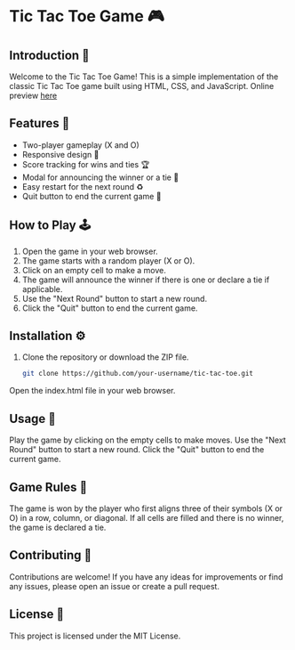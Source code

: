 # Tic Tac Toe Game 🎮

## Introduction 🚀
Welcome to the Tic Tac Toe Game! This is a simple implementation of the classic Tic Tac Toe game built using HTML, CSS, and JavaScript. Online preview [here](https://alacant2804.github.io/Tic-Tac-Toe/)

## Features 🌟
- Two-player gameplay (X and O)
- Responsive design 📱
- Score tracking for wins and ties 🏆
- Modal for announcing the winner or a tie 🎉
- Easy restart for the next round ♻️
- Quit button to end the current game 🚪

## How to Play 🕹️
1. Open the game in your web browser.
2. The game starts with a random player (X or O).
3. Click on an empty cell to make a move.
4. The game will announce the winner if there is one or declare a tie if applicable.
5. Use the "Next Round" button to start a new round.
6. Click the "Quit" button to end the current game.

## Installation ⚙️
1. Clone the repository or download the ZIP file.
   ```bash
   git clone https://github.com/your-username/tic-tac-toe.git
Open the index.html file in your web browser.

## Usage 🎲

Play the game by clicking on the empty cells to make moves.
Use the "Next Round" button to start a new round.
Click the "Quit" button to end the current game.

## Game Rules 📜

The game is won by the player who first aligns three of their symbols (X or O) in a row, column, or diagonal.
If all cells are filled and there is no winner, the game is declared a tie.

## Contributing 🤝

Contributions are welcome! If you have any ideas for improvements or find any issues, please open an issue or create a pull request.

## License 📄

This project is licensed under the MIT License.
